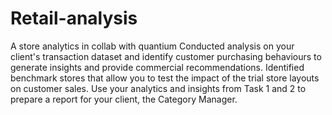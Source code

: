 # Retail-analysis
A store analytics in collab with quantium 
Conducted analysis on your client's transaction dataset and identify customer purchasing behaviours to generate insights and provide commercial recommendations.
Identified benchmark stores that allow you to test the impact of the trial store layouts on customer sales.
Use your analytics and insights from Task 1 and 2 to prepare a report for your client, the Category Manager.
